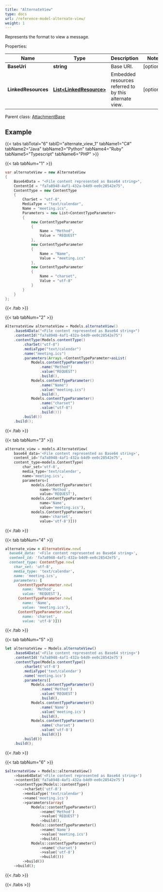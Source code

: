 ```yaml
---
title: "AlternateView"
type: docs
url: /reference-model-alternate-view/
weight: 1
---
```

Represents the format to view a message.             

Properties:

Name | Type | Description | Notes
---- | ---- | ----------- | -----
**BaseUri** | **string** | Base URI.              | [optional] 
**LinkedResources** | [**List&lt;LinkedResource&gt;**](/email/reference-model-linked-resource/) | Embedded resources referred to by this alternate view.              | [optional] 

Parent class: [AttachmentBase](/email/reference-model-attachment-base/)

## Example

{{< tabs tabTotal="6" tabID="alternate_view_1" tabName1="C#" tabName2="Java" tabName3="Python" tabName4="Ruby" tabName5="Typescript" tabName6="PHP" >}}

{{< tab tabNum="1" >}}

```csharp
var alternateView = new AlternateView
{
    Base64Data = "<File content represented as Base64 string>",
    ContentId = "fa7a8948-4af1-432a-b4d9-ee0c28542e75",
    ContentType = new ContentType
    {
        CharSet = "utf-8",
        MediaType = "text/calendar",
        Name = "meeting.ics",
        Parameters = new List<ContentTypeParameter>
        {
            new ContentTypeParameter
            {
                Name = "Method",
                Value = "REQUEST"
            },
            new ContentTypeParameter
            {
                Name = "Name",
                Value = "meeting.ics"
            },
            new ContentTypeParameter
            {
                Name = "charset",
                Value = "utf-8"
            }
        }
    }
};
```

{{< /tab >}}

{{< tab tabNum="2" >}}

```java
AlternateView alternateView = Models.alternateView()
    .base64Data("<File content represented as Base64 string>")
    .contentId("fa7a8948-4af1-432a-b4d9-ee0c28542e75")
    .contentType(Models.contentType()
        .charSet("utf-8")
        .mediaType("text/calendar")
        .name("meeting.ics")
        .parameters(Arrays.<ContentTypeParameter>asList(
            Models.contentTypeParameter()
                .name("Method")
                .value("REQUEST")
                .build(),
            Models.contentTypeParameter()
                .name("Name")
                .value("meeting.ics")
                .build(),
            Models.contentTypeParameter()
                .name("charset")
                .value("utf-8")
                .build()))
        .build())
    .build();
```

{{< /tab >}}

{{< tab tabNum="3" >}}

```python
alternate_view = models.AlternateView(
    base64_data='<File content represented as Base64 string>',
    content_id='fa7a8948-4af1-432a-b4d9-ee0c28542e75',
    content_type=models.ContentType(
        char_set='utf-8',
        media_type='text/calendar',
        name='meeting.ics',
        parameters=[
            models.ContentTypeParameter(
                name='Method',
                value='REQUEST'),
            models.ContentTypeParameter(
                name='Name',
                value='meeting.ics'),
            models.ContentTypeParameter(
                name='charset',
                value='utf-8')]))
```

{{< /tab >}}

{{< tab tabNum="4" >}}

```ruby
alternate_view = AlternateView.new(
  base64_data: '<File content represented as Base64 string>',
  content_id: 'fa7a8948-4af1-432a-b4d9-ee0c28542e75',
  content_type: ContentType.new(
    char_set: 'utf-8',
    media_type: 'text/calendar',
    name: 'meeting.ics',
    parameters: [
      ContentTypeParameter.new(
        name: 'Method',
        value: 'REQUEST'),
      ContentTypeParameter.new(
        name: 'Name',
        value: 'meeting.ics'),
      ContentTypeParameter.new(
        name: 'charset',
        value: 'utf-8')]))
```

{{< /tab >}}

{{< tab tabNum="5" >}}

```typescript
let alternateView = Models.alternateView()
    .base64Data('<File content represented as Base64 string>')
    .contentId('fa7a8948-4af1-432a-b4d9-ee0c28542e75')
    .contentType(Models.contentType()
        .charSet('utf-8')
        .mediaType('text/calendar')
        .name('meeting.ics')
        .parameters([
            Models.contentTypeParameter()
                .name('Method')
                .value('REQUEST')
                .build(),
            Models.contentTypeParameter()
                .name('Name')
                .value('meeting.ics')
                .build(),
            Models.contentTypeParameter()
                .name('charset')
                .value('utf-8')
                .build()])
        .build())
    .build();
```

{{< /tab >}}

{{< tab tabNum="6" >}}

```php
$alternateView = Models::alternateView()
    ->base64Data('<File content represented as Base64 string>')
    ->contentId('fa7a8948-4af1-432a-b4d9-ee0c28542e75')
    ->contentType(Models::contentType()
        ->charSet('utf-8')
        ->mediaType('text/calendar')
        ->name('meeting.ics')
        ->parameters(array(
            Models::contentTypeParameter()
                ->name('Method')
                ->value('REQUEST')
                ->build(),
            Models::contentTypeParameter()
                ->name('Name')
                ->value('meeting.ics')
                ->build(),
            Models::contentTypeParameter()
                ->name('charset')
                ->value('utf-8')
                ->build()))
        ->build())
    ->build();
```

{{< /tab >}}

{{< /tabs >}}

